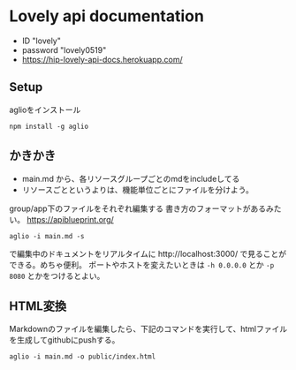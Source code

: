 # Lovely api documentation

- ID "lovely"
- password "lovely0519"
- https://hip-lovely-api-docs.herokuapp.com/

## Setup

aglioをインストール

```
npm install -g aglio
```

## かきかき

* main.md から、各リソースグループごとのmdをincludeしてる
* リソースごとというよりは、機能単位ごとにファイルを分けよう。

group/app下のファイルをそれぞれ編集する
書き方のフォーマットがあるみたい。
https://apiblueprint.org/

```
aglio -i main.md -s
```

で編集中のドキュメントをリアルタイムに http://localhost:3000/ で見ることができる。めちゃ便利。
ポートやホストを変えたいときは `-h 0.0.0.0` とか `-p 8080` とかをつけるとよい。

## HTML変換

Markdownのファイルを編集したら、下記のコマンドを実行して、htmlファイルを生成してgithubにpushする。

```
aglio -i main.md -o public/index.html
```

